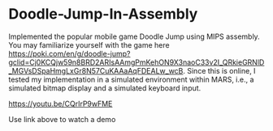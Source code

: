 # Doodle-Jump-In-Assembly
Implemented the popular mobile game Doodle Jump using MIPS assembly. You may familiarize yourself with the game here https://poki.com/en/g/doodle-jump?gclid=Cj0KCQjw59n8BRD2ARIsAAmgPmKehON9X3naoC33v2I_QRkieGRNlD_MGVsDSpaHmgLxGr8N57CuKAAaAqFDEALw_wcB. 
Since this is online, I tested my implementation in a simulated environment within MARS, i.e., a simulated bitmap display and a simulated keyboard input. 

https://youtu.be/CQrIrP9wFME

Use link above to watch a demo

